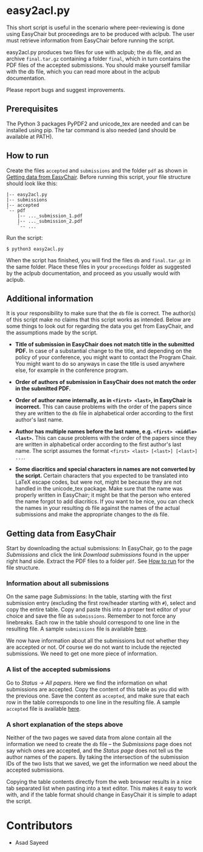 # easy2acl.py

This short script is useful in the scenario where peer-reviewing is done using EasyChair but proceedings are to be produced with aclpub. The user must retrieve information from EasyChair before running the script.

easy2acl.py produces two files for use with aclpub; the `db` file, and an archive `final.tar.gz` containing a folder `final`, which in turn contains the PDF files of the accepted submissions. You should make yourself familiar with the db file, which you can read more about in the aclpub documentation.

Please report bugs and suggest improvements.

## Prerequisites

The Python 3 packages PyPDF2 and unicode_tex are needed and can be installed using pip. The tar command is also needed (and should be available at PATH).

## How to run

Create the files `accepted` and `submissions` and the folder `pdf` as shown in [Getting data from EasyChair](#getting-data-from-easychair). Before running this script, your file structure should look like this:

    |-- easy2acl.py
    |-- submissions
    |-- accepted
    `-- pdf
        |-- ..._submission_1.pdf
        |-- ..._submission_2.pdf
        `-- ...

Run the script:

    $ python3 easy2acl.py

When the script has finished, you will find the files `db` and `final.tar.gz` in the same folder.  Place these files in your `proceedings` folder as suggested by the aclpub documentation, and proceed as you usually would with aclpub.

## Additional information

It is your responsibility to make sure that the `db` file is correct. The author(s) of this script make no claims that this script works as intended. Below are some things to look out for regarding the data you get from EasyChair, and the assumptions made by the script.

* **Title of submission in EasyChair does not match title in the submitted PDF.** In case of a substantial change to the title, and depending on the policy of your conference, you might want to contact the Program Chair.  You might want to do so anyways in case the title is used anywhere else, for example in the conference program.

* **Order of authors of submission in EasyChair does not match the order in the submitted PDF.**

* **Order of author name internally, as in `<first> <last>`, in EasyChair is incorrect.** This can cause problems with the order of the papers since they are written to the `db` file in alphabetical order according to the first author's last name.

* **Author has multiple names before the last name, e.g. `<first> <middle> <last>`.** This can cause problems with the order of the papers since they are written in alphabetical order according to the first author's last name. The script assumes the format `<first> <last> [<last>] [<last>] ...`.

* **Some diacritics and special characters in names are not converted by the script.** Certain characters that you expected to be translated into LaTeX escape codes, but were not, might be because they are not handled in the unicode_tex package. Make sure that the name was properly written in EasyChair; it might be that the person who entered the name forgot to add diacritics. If you want to be nice, you can check the names in your resulting `db` file against the names of the actual submissions and make the appropriate changes to the `db` file.

## Getting data from EasyChair

Start by downloading the actual submissions: In EasyChair, go to the page _Submissions_ and click the link _Download submissions_ found in the upper right hand side. Extract the PDF files to a folder `pdf`. See [How to run](#how-to-run) for the file structure.

### Information about all submissions

On the same page _Submissions_: In the table, starting with the first submission entry (excluding the first row/header starting with `#`), select and copy the entire table. Copy and paste this into a proper text editor of your choice and save the file as `submissions`. Remember to not force any linebreaks. Each row in the table should correspond to one line in the resulting file. A sample `submissions` file is available [here](example-files/submissions).

We now have information about all the submissions but not whether they are accepted or not. Of course we do not want to include the rejected submissions. We need to get one more piece of information.

### A list of the accepted submissions

Go to _Status -> All papers_. Here we find the information on what submissions are accepted. Copy the content of this table as you did with the previous one. Save the content as `accepted`, and make sure that each row in the table corresponds to one line in the resulting file. A sample `accepted` file is available [here](example-files/accepted).

### A short explanation of the steps above

Neither of the two pages we saved data from alone contain all the information we need to create the `db` file – the _Submissions_ page does not say which ones are accepted, and the _Status page_ does not tell us the author names of the papers. By taking the intersection of the submission IDs of the two lists that we saved, we get the information we need about the accepted submissions.

Copying the table contents directly from the web browser results in a nice tab separated list when pasting into a text editor. This makes it easy to work with, and if the table format should change in EasyChair it is simple to adapt the script.

# Contributors

* Asad Sayeed
